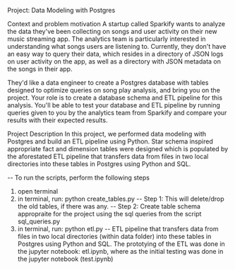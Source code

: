Project: Data Modeling with Postgres

Context and problem motivation
A startup called Sparkify wants to analyze the data they've been collecting on songs and user activity on their new music streaming app. The analytics team is particularly interested in understanding what songs users are listening to. Currently, they don't have an easy way to query their data, which resides in a directory of JSON logs on user activity on the app, as well as a directory with JSON metadata on the songs in their app.

They'd like a data engineer to create a Postgres database with tables designed to optimize queries on song play analysis, and bring you on the project. Your role is to create a database schema and ETL pipeline for this analysis. You'll be able to test your database and ETL pipeline by running queries given to you by the analytics team from Sparkify and compare your results with their expected results.

Project Description
In this project, we performed data modeling with Postgres and build an ETL pipeline using Python. Star schema inspired appropriate fact and dimension tables were designed which is populated by the aforestated ETL pipeline that transfers data from files in two local directories into these tables in Postgres using Python and SQL.

-- To run the scripts, perform the following steps
1. open terminal
2. in terminal, run: python create_tables.py
    -- Step 1: This will delete/drop the old tables, if there was any.
    -- Step 2: Create table schema appropraite for the project using the sql queries from the script sql_queries.py
3. in terminal, run: python etl.py
    -- ETL pipeline that transfers data from files in two local directories (within data folder) into these tables in Postgres using Python and SQL. The prototying of the ETL was done in the jupyter notebook: etl.ipynb, where as the initial testing was done in the jupyter notebook (test.ipynb)


